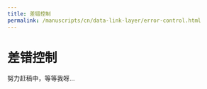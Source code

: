 ```yaml
---
title: 差错控制
permalink: /manuscripts/cn/data-link-layer/error-control.html
---
```


# 差错控制

努力赶稿中，等等我呀...
